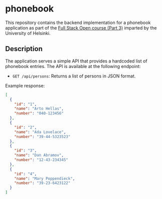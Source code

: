# phonebook

This repository contains the backend implementation for a phonebook application as part of the [Full Stack Open course (Part 3)](https://fullstackopen.com/en/part3) imparted by the University of Helsinki.

## Description

The application serves a simple API that provides a hardcoded list of phonebook entries. The API is available at the following endpoint:
- `GET /api/persons`: Returns a list of persons in JSON format.

Example response:
```json
[
  {
    "id": "1",
    "name": "Arto Hellas",
    "number": "040-123456"
  },
  {
    "id": "2",
    "name": "Ada Lovelace",
    "number": "39-44-5323523"
  },
  {
    "id": "3",
    "name": "Dan Abramov",
    "number": "12-43-234345"
  },
  {
    "id": "4",
    "name": "Mary Poppendieck",
    "number": "39-23-6423122"
  }
]
```
